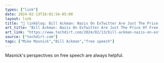 ```yaml
---
types: ["link"]
date: 2024-02-13T16:01:54-05:00
layout: link
title: "🔗 linkblog: Bill Ackman: Nazis On ExTwitter Are Just The Price Of Free Speech; But Marxist Theory Or Anti-Israel Claims On Campus Are Beyond The Pale'"
art_title: "Bill Ackman: Nazis On ExTwitter Are Just The Price Of Free Speech; But Marxist Theory Or Anti-Israel Claims On Campus Are Beyond The Pale"
art_link: "https://www.techdirt.com/2024/02/13/bill-ackman-nazis-on-extwitter-are-just-the-price-of-free-speech-but-marxist-theory-or-anti-israel-claims-on-campus-are-beyond-the-pale/"
source: ["techdirt.com"]
tags: ["Mike Masnick","Bill Ackman","free speech"]
---
```

Masnick's perspectives on free speech are always helpful.
